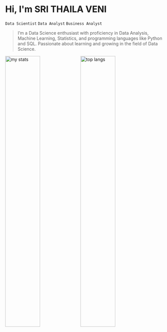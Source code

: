 <h1>Hi, I'm SRI THAILA VENI</h1> 


``` Data Scientist ``` ``` Data Analyst ``` ``` Business Analyst ``` 


>  I’m a Data Science enthusiast with proficiency in Data Analysis, Machine Learning, Statistics, and programming languages like Python and SQL. Passionate about learning and growing in the field of Data Science.


<img alt="my stats" align="left" width="47%" src="https://github-readme-stats.vercel.app/api?username=srithailaveni-2420&hide=contribs,prs&show_icons=true&theme=tokyonight"/>

<img alt="top langs" align="left" width="47%" src="https://github-readme-stats.vercel.app/api/top-langs/?username=srithailaveni-2420&layout=compact&theme=tokyonight"/> 



